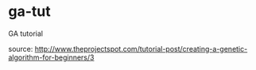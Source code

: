 # ga-tut
GA tutorial

source: http://www.theprojectspot.com/tutorial-post/creating-a-genetic-algorithm-for-beginners/3
